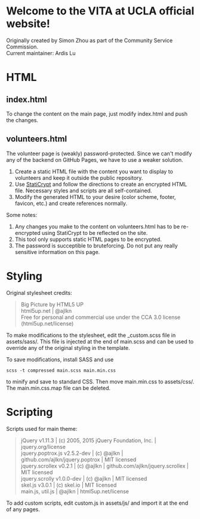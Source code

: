 # Welcome to the VITA at UCLA official website!
Originally created by Simon Zhou as part of the Community Service Commission.  
Current maintainer: Ardis Lu

# HTML
## index.html
To change the content on the main page, just modify index.html and push the changes.
## volunteers.html
The volunteer page is (weakly) password-protected. Since we can't modify any of the backend on GitHub Pages, we have to use a weaker solution.  

1. Create a static HTML file with the content you want to display to volunteers and keep it outside the public repository.
2. Use <a href="https://robinmoisson.github.io/staticrypt/">StatiCrypt</a> and follow the directions to create an encrypted HTML file. Necessary styles and scripts are all self-contained.
3. Modify the generated HTML to your desire (color scheme, footer, favicon, etc.) and create references normally.

Some notes:

1. Any changes you make to the content on volunteers.html has to be re-encrypted using StatiCrypt to be reflected on the site. 
2. This tool only supports static HTML pages to be encrypted.
3. The password is succeptible to bruteforcing. Do not put any really sensitive information on this page.

# Styling
Original stylesheet credits:

>Big Picture by HTML5 UP  
>html5up.net | @ajlkn  
>Free for personal and commercial use under the CCA 3.0 license (html5up.net/license)

To make modifications to the stylesheet, edit the _custom.scss file in assets/sass/. This file is injected at the end of main.scss and can be used to override any of the original styling in the template.

To save modifications, install SASS and use
```
scss -t compressed main.scss main.min.css
```
to minify and save to standard CSS. Then move main.min.css to assets/css/. The main.min.css.map file can be deleted.

# Scripting
Scripts used for main theme:
> jQuery v1.11.3 | (c) 2005, 2015 jQuery Foundation, Inc. | jquery.org/license  
> jquery.poptrox.js v2.5.2-dev | (c) @ajlkn | github.com/ajlkn/jquery.poptrox | MIT licensed  
> jquery.scrollex v0.2.1 | (c) @ajlkn | github.com/ajlkn/jquery.scrollex | MIT licensed  
> jquery.scrolly v1.0.0-dev | (c) @ajlkn | MIT licensed  
> skel.js v3.0.1 | (c) skel.io | MIT licensed  
> main.js, util.js | @ajlkn | html5up.net/license

To add custom scripts, edit custom.js in assets/js/ and import it at the end of any pages.